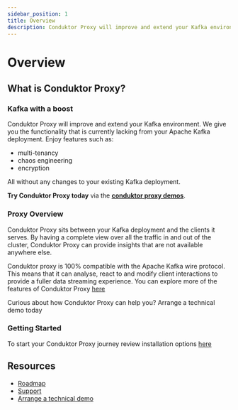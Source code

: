 ```yaml
---
sidebar_position: 1
title: Overview
description: Conduktor Proxy will improve and extend your Kafka environment. We give you the functionality that is currently lacking from your Apache Kafka deployment. Enjoy features such as multi-tenancy, chaos engineering, encryption.
---
```


# Overview

## What is Conduktor Proxy?

### Kafka with a boost

Conduktor Proxy will improve and extend your Kafka environment. We give you the functionality that is currently lacking from your Apache Kafka deployment. Enjoy features such as:

- multi-tenancy
- chaos engineering
- encryption

All without any changes to your existing Kafka deployment.

**Try Conduktor Proxy today** via the **[conduktor proxy demos](https://github.com/conduktor/conduktor-proxy-demos)**.

### Proxy Overview

Conduktor Proxy sits between your Kafka deployment and the clients it serves. By having a complete view over all the traffic in and out of the cluster, Conduktor Proxy can provide insights that are not available anywhere else.

Conduktor proxy is 100% compatible with the Apache Kafka wire protocol. This means that it can analyse, react to and modify client interactions to provide a fuller data streaming experience. You can explore more of the features of Conduktor Proxy [here](./features/features.md)

Curious about how Conduktor Proxy can help you? Arrange a technical demo today

### Getting Started

To start your Conduktor Proxy journey review installation options [here](./installation/installation.md)

## Resources

- [Roadmap](https://product.conduktor.help)
- [Support](https://www.conduktor.io/contact/support)
- [Arrange a technical demo](https://www.conduktor.io/contact/demo)
